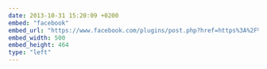 ```yaml
---
date: 2013-10-31 15:20:09 +0200
embed: "facebook"
embed_url: "https://www.facebook.com/plugins/post.php?href=https%3A%2F%2Fwww.facebook.com%2Fphoto.php%3Ffbid%3D10151845100574865%26set%3Da.10150382045299865.355740.580174864%26type%3D3&width=500"
embed_width: 500
embed_height: 464
type: "left"
---
```


